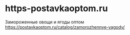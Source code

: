 # https-postavkaoptom.ru
Замороженные овощи и ягоды оптом https://postavkaoptom.ru/catalog/zamorozhennye-yagody/
